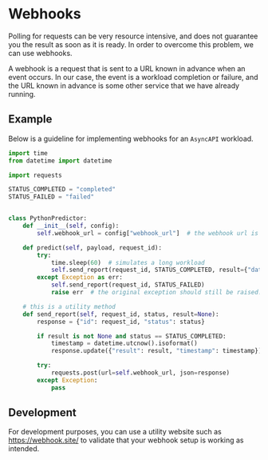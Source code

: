 # Webhooks

Polling for requests can be very resource intensive, and does not guarantee you the result as soon as it is ready. In
order to overcome this problem, we can use webhooks.

A webhook is a request that is sent to a URL known in advance when an event occurs. In our case, the event is a workload
completion or failure, and the URL known in advance is some other service that we have already running.

## Example

Below is a guideline for implementing webhooks for an `AsyncAPI` workload.

```python
import time
from datetime import datetime

import requests

STATUS_COMPLETED = "completed"
STATUS_FAILED = "failed"


class PythonPredictor:
    def __init__(self, config):
        self.webhook_url = config["webhook_url"]  # the webhook url is passed in the config

    def predict(self, payload, request_id):
        try:
            time.sleep(60)  # simulates a long workload
            self.send_report(request_id, STATUS_COMPLETED, result={"data": "hello"})
        except Exception as err:
            self.send_report(request_id, STATUS_FAILED)
            raise err  # the original exception should still be raised!

    # this is a utility method
    def send_report(self, request_id, status, result=None):
        response = {"id": request_id, "status": status}

        if result is not None and status == STATUS_COMPLETED:
            timestamp = datetime.utcnow().isoformat()
            response.update({"result": result, "timestamp": timestamp})

        try:
            requests.post(url=self.webhook_url, json=response)
        except Exception:
            pass
```

## Development

For development purposes, you can use a utility website such as https://webhook.site/ to validate that your webhook
setup is working as intended.
